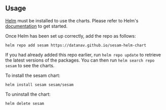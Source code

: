 ## Usage

[Helm](https://helm.sh) must be installed to use the charts.  Please refer to
Helm's [documentation](https://helm.sh/docs) to get started.

Once Helm has been set up correctly, add the repo as follows:

    helm repo add sesam https://datanav.github.io/sesam-helm-chart

If you had already added this repo earlier, run `helm repo update` to retrieve
the latest versions of the packages.  You can then run `helm search repo
sesam` to see the charts.

To install the sesam chart:

    helm install sesam sesam/sesam

To uninstall the chart:

    helm delete sesam
